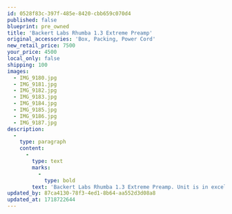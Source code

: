 ```yaml
---
id: 0528f83c-397f-485e-8420-cbb659c070d4
published: false
blueprint: pre_owned
title: 'Backert Labs Rhumba 1.3 Extreme Preamp'
original_accessories: 'Box, Packing, Power Cord'
new_retail_price: 7500
your_price: 4500
local_only: false
shipping: 100
images:
  - IMG_9180.jpg
  - IMG_9181.jpg
  - IMG_9182.jpg
  - IMG_9183.jpg
  - IMG_9184.jpg
  - IMG_9185.jpg
  - IMG_9186.jpg
  - IMG_9187.jpg
description:
  -
    type: paragraph
    content:
      -
        type: text
        marks:
          -
            type: bold
        text: 'Backert Labs Rhumba 1.3 Extreme Preamp. Unit is in excellent physical and functional condition with original box and packing. Unit sold as new for $7,500.00 and is widely revered as an outstanding preamp who''s performance far exceeds its price. '
updated_by: 87ca4130-78f3-4ed1-8b64-aa552d3d08a8
updated_at: 1718722644
---
```

